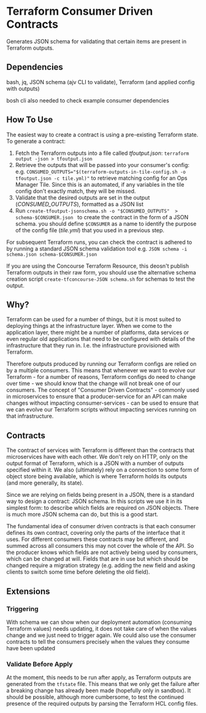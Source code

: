 
# Terraform Consumer Driven Contracts

Generates JSON schema for validating that certain items are present in Terraform outputs.

## Dependencies

bash, jq, JSON schema (ajv CLI to validate), Terraform (and applied config with outputs)

bosh cli also needed to check example consumer dependencies

## How To Use 

The easiest way to create a contract is using a pre-existing Terraform state. To generate a contract:
1. Fetch the Terraform outputs into a file called *tfoutput.json*: `terraform output -json > tfoutput.json`
1. Retrieve the outputs that will be passed into your consumer's config: e.g. `CONSUMED_OUTPUTS="$(terraform-outputs-in-tile-config.sh -o tfoutput.json -c tile.yml)"` to retrieve matching config for an Ops Manager Tile. Since this is an automated, if any variables in the tile config don't exactly match, they will be missed.  
1. Validate that the desired outputs are set in the output (*CONSUMED_OUTPUTS*), formatted as a JSON list
1. Run `create-tfoutput-jsonschema.sh -o "$CONSUMED_OUTPUTS"  > schema-$CONSUMER.json ` to create the contract in the form of a JSON schema. you should define `$CONSUMER` as a name to identify the purpose of the config file (*tile.yml*) that you used in a previous step.

For subsequent Terraform runs, you can check the contract is adhered to by running a standard JSON schema validation tool e.g. `JSON schema -i schema.json schema-$CONSUMER.json`

If you are using the Concourse Terraform Resource, this deosn't publish Terraform outputs in their raw form, you should use the alternative schema creation script `create-tfconcourse-JSON schema.sh` for schemas to test the output.

## Why?

Terraform can be used for a number of things, but it is most suited to deploying things at the infrastructure layer. When we come to the application layer, there might be a number of platforms, data services or even regular old applications that need to be configured with details of the infrastructure that they run in. I.e. the infrastructure provisioned with Terraform.

Therefore outputs produced by running our Terraform configs are relied on by a multiple consumers. This means that whenever we want to evolve our Terraform - for a number of reasons, Terraform configs do need to change over time - we should know that the change will not break one of our consumers. The concept of "Consumer Driven Contracts" - commonly used in microservices to ensure that a producer-service for an API can make changes  without impacting consumer-services - can be used to ensure that we can evolve our Terraform scripts without impacting services running on that infrastructure.

## Contracts

The contract of services with Terraform is different than the contracts that microservices have with each other. We don't rely on HTTP, only on the output format of Terraform, which is a JSON with a number of outputs specified within it. We also (ultimately) rely on a connection to some form of object store being available, which is where Terraform holds its outputs (and more generally, its state).

Since we are relying on fields being present in a JSON, there is a standard way to design a contract: JSON schema. In this scripts we use it in its simplest form: to describe which fields are required on JSON objects. There is much more JSON schema can do, but this is a good start. 

The fundamental idea of consumer driven contracts is that each consumer defines its own contract, covering only the parts of the interface that it uses. For different consumers these contracts may be different, and summed across all consumers this may not cover the whole of the API. So the producer knows which fields are not actively being used by consumers, which can be changed at will. Fields that are in use but which should be changed require a migration strategy (e.g. adding the new field and asking clients to switch some time before deleting the old field).

## Extensions

### Triggering

With schema we can show when our deployment automation (consuming Terraform values) needs updating, it does not take care of when the values change and we just need to trigger again. We could also use the consumer contracts to tell the consumers precisely when the values they consume have been updated

### Validate Before Apply

At the moment, this needs to be run after apply, as Terraform outputs are generated from the `tfstate` file. This means that we only get the failure after a breaking change has already been made (hopefully only in sandbox). It should be possible, although more cumbersome, to test the continued presence of the required outputs by parsing the Terraform HCL config files.
